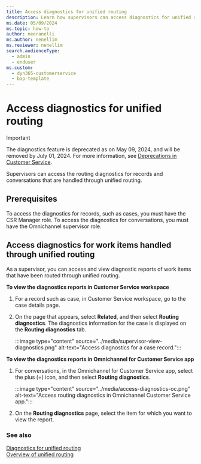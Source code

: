 ```yaml
---
title: Access diagnostics for unified routing
description: Learn how supervisors can access diagnostics for unified routing.
ms.date: 05/09/2024
ms.topic: how-to
author: neeranelli
ms.author: nenellim
ms.reviewer: nenellim
search.audienceType: 
  - admin
  - enduser
ms.custom: 
  - dyn365-customerservice
  - bap-template
---
```


# Access diagnostics for unified routing

> [!IMPORTANT]
> The diagnostics feature is deprecated as on May 09, 2024, and will be removed by July 01, 2024. For more information, see [Deprecations in Customer Service](../implement/deprecations-customer-service.md).

Supervisors can access the routing diagnostics for records and conversations that are handled through unified routing.

## Prerequisites

To access the diagnostics for records, such as cases, you must have the CSR Manager role. To access the diagnostics for conversations, you must have the Omnichannel supervisor role.

## Access diagnostics for work items handled through unified routing

As a supervisor, you can access and view diagnostic reports of work items that have been routed through unified routing.

**To view the diagnostics reports in Customer Service workspace**

1. For a record such as case, in Customer Service workspace, go to the case details page.

2. On the page that appears, select **Related**, and then select **Routing diagnostics**. The diagnostics information for the case is displayed on the **Routing diagnostics** tab.

    :::image type="content" source="../media/supervisor-view-diagnostics.png" alt-text="Access diagnostics for a case record.":::

**To view the diagnostics reports in Omnichannel for Customer Service app**

1. For conversations, in the Omnichannel for Customer Service app, select the plus (+) icon, and then select **Routing diagnostics**.

    :::image type="content" source="../media/access-diagnostics-oc.png" alt-text="Access routing diagnostics in Omnichannel Customer Service app.":::

2. On the **Routing diagnostics** page, select the item for which you want to view the report.


### See also

[Diagnostics for unified routing](../administer/unified-routing-diagnostics.md)  
[Overview of unified routing](../administer/overview-unified-routing.md)  
